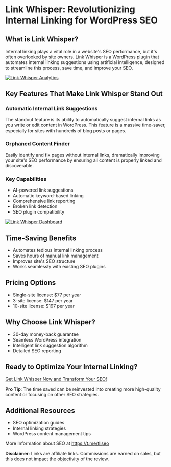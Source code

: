 # Link Whisper: Revolutionizing Internal Linking for WordPress SEO

## What is Link Whisper?

Internal linking plays a vital role in a website's SEO performance, but it's often overlooked by site owners. Link Whisper is a WordPress plugin that automates internal linking suggestions using artificial intelligence, designed to streamline this process, save time, and improve your SEO.

[![Link Whisper Analytics](https://miro.medium.com/v2/resize:fit:1400/format:webp/0*axobUbIfJomfKVQL.png)](https://linkwhisper.com/ref/3709/)

## Key Features That Make Link Whisper Stand Out

### Automatic Internal Link Suggestions

The standout feature is its ability to automatically suggest internal links as you write or edit content in WordPress. This feature is a massive time-saver, especially for sites with hundreds of blog posts or pages.

### Orphaned Content Finder

Easily identify and fix pages without internal links, dramatically improving your site's SEO performance by ensuring all content is properly linked and discoverable.

### Key Capabilities

- AI-powered link suggestions
- Automatic keyword-based linking
- Comprehensive link reporting
- Broken link detection
- SEO plugin compatibility

[![Link Whisper Dashboard](https://miro.medium.com/v2/resize:fit:600/format:webp/0*oW_f5KvHMlRLDfuH.png)](https://linkwhisper.com/ref/3709/)

## Time-Saving Benefits

- Automates tedious internal linking process
- Saves hours of manual link management
- Improves site's SEO structure
- Works seamlessly with existing SEO plugins

## Pricing Options

- Single-site license: $77 per year
- 3-site license: $147 per year
- 10-site license: $197 per year

## Why Choose Link Whisper?

- 30-day money-back guarantee
- Seamless WordPress integration
- Intelligent link suggestion algorithm
- Detailed SEO reporting

## Ready to Optimize Your Internal Linking?

[Get Link Whisper Now and Transform Your SEO!](https://linkwhisper.com/ref/3709/)

**Pro Tip**: The time saved can be reinvested into creating more high-quality content or focusing on other SEO strategies.

## Additional Resources

- SEO optimization guides
- Internal linking strategies
- WordPress content management tips

More Information about SEO at https://t.me/tllseo

**Disclaimer**: Links are affiliate links. Commissions are earned on sales, but this does not impact the objectivity of the review.
